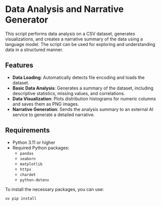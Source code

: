 # Data Analysis and Narrative Generator

This script performs data analysis on a CSV dataset, generates visualizations, and creates a narrative summary of the data using a language model. The script can be used for exploring and understanding data in a structured manner.

## Features

- **Data Loading**: Automatically detects file encoding and loads the dataset.
- **Basic Data Analysis**: Generates a summary of the dataset, including descriptive statistics, missing values, and correlations.
- **Data Visualization**: Plots distribution histograms for numeric columns and saves them as PNG images.
- **Narrative Generation**: Sends the analysis summary to an external AI service to generate a detailed narrative.

## Requirements

- Python 3.11 or higher
- Required Python packages:
  - `pandas`
  - `seaborn`
  - `matplotlib`
  - `httpx`
  - `chardet`
  - `python-dotenv`

To install the necessary packages, you can use:

```bash
uv pip install
